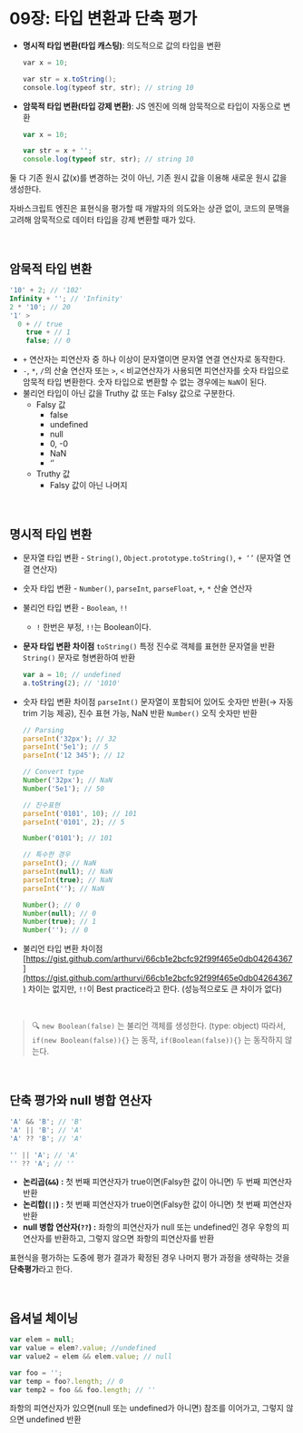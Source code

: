 # 09장: 타입 변환과 단축 평가

- **명시적 타입 변환(타입 캐스팅)**: 의도적으로 값의 타입을 변환
  ```glsl
  var x = 10;

  var str = x.toString();
  console.log(typeof str, str); // string 10
  ```
- **암묵적 타입 변환(타입 강제 변환)**: JS 엔진에 의해 암묵적으로 타입이 자동으로 변환
  ```jsx
  var x = 10;

  var str = x + '';
  console.log(typeof str, str); // string 10
  ```

둘 다 기존 원시 값(x)를 변경하는 것이 아닌, 기존 원시 값을 이용해 새로운 원시 값을 생성한다.

자바스크립트 엔진은 표현식을 평가할 때 개발자의 의도와는 상관 없이, 코드의 문맥을 고려해 암묵적으로 데이터 타입을 강제 변환할 때가 있다.

<br/>

## 암묵적 타입 변환

```js
'10' + 2; // '102'
Infinity + ''; // 'Infinity'
2 * '10'; // 20
'1' >
  0 + // true
    true + // 1
    false; // 0
```

- `+` 연산자는 피연산자 중 하나 이상이 문자열이면 문자열 연결 연산자로 동작한다.
- `-`, `*`, `/`의 산술 연산자 또는 `>`, `<` 비교연산자가 사용되면 피연산자를 숫자 타입으로 암묵적 타입 변환한다. 숫자 타입으로 변환할 수 없는 경우에는 `NaN`이 된다.
- 불리언 타입이 아닌 값을 Truthy 값 또는 Falsy 값으로 구분한다.
  - Falsy 값
    - false
    - undefined
    - null
    - 0, -0
    - NaN
    - ‘’
  - Truthy 값
    - Falsy 값이 아닌 나머지

<br/>

## 명시적 타입 변환

- 문자열 타입 변환 - `String()`, `Object.prototype.toString()`, `+ ‘’` (문자열 연결 연산자)
- 숫자 타입 변환 - `Number()`, `parseInt`, `parseFloat`, `+`, `*` 산술 연산자
- 불리언 타입 변환 - `Boolean`, `!!`

  - `!` 한번은 부정, `!!`는 Boolean이다.

- **문자 타입 변환 차이점**
  `toString()` 특정 진수로 객체를 표현한 문자열을 반환
  `String()` 문자로 형변환하여 반환
  ```js
  var a = 10; // undefined
  a.toString(2); // '1010'
  ```
- 숫자 타입 변환 차이점
  `parseInt()` 문자열이 포함되어 있어도 숫자만 반환(→ 자동 trim 기능 제공), 진수 표현 가능, NaN 반환
  `Number()` 오직 숫자만 반환
  ```jsx
  // Parsing
  parseInt('32px'); // 32
  parseInt('5e1'); // 5
  parseInt('12 345'); // 12

  // Convert type
  Number('32px'); // NaN
  Number('5e1'); // 50

  // 진수표현
  parseInt('0101', 10); // 101
  parseInt('0101', 2); // 5

  Number('0101'); // 101

  // 특수한 경우
  parseInt(); // NaN
  parseInt(null); // NaN
  parseInt(true); // NaN
  parseInt(''); // NaN

  Number(); // 0
  Number(null); // 0
  Number(true); // 1
  Number(''); // 0
  ```
- 불리언 타입 변환 차이점
  [https://gist.github.com/arthurvi/66cb1e2bcfc92f99f465e0db04264367](https://gist.github.com/arthurvi/66cb1e2bcfc92f99f465e0db04264367)
  차이는 없지만, `!!`이 Best practice라고 한다. (성능적으로도 큰 차이가 없다)

<br/>

> 🔍 `new Boolean(false)` 는 불리언 객체를 생성한다. (type: object)
> 따라서, `if(new Boolean(false)){}` 는 동작, `if(Boolean(false)){}` 는 동작하지 않는다.

<br/>

## 단축 평가와 null 병합 연산자

```jsx
'A' && 'B'; // 'B'
'A' || 'B'; // 'A'
'A' ?? 'B'; // 'A'

'' || 'A'; // 'A'
'' ?? 'A'; // ''
```

- **논리곱(`&&`) :** 첫 번째 피연산자가 true이면(Falsy한 값이 아니면) 두 번째 피연산자 반환
- **논리합(`||`) :** 첫 번째 피연산자가 true이면(Falsy한 값이 아니면) 첫 번째 피연산자 반환
- **null 병합 연산자(`??`) :** 좌항의 피연산자가 null 또는 undefined인 경우 우항의 피연산자를 반환하고, 그렇지 않으면 좌항의 피연산자를 반환

표현식을 평가하는 도중에 평가 결과가 확정된 경우 나머지 평가 과정을 생략하는 것을 **단축평가**라고 한다.

<br/>

## 옵셔널 체이닝

```jsx
var elem = null;
var value = elem?.value; //undefined
var value2 = elem && elem.value; // null

var foo = '';
var temp = foo?.length; // 0
var temp2 = foo && foo.length; // ''
```

좌항의 피연산자가 있으면(null 또는 undefined가 아니면) 참조를 이어가고, 그렇지 않으면 undefined 반환

